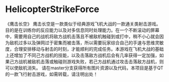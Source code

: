 # HelicopterStrikeForce
《鹰击长空》
鹰击长空是一款类似于经典游戏飞机大战的一款通关类射击游戏。目的是在训练你的反应能力以及对多信息同时处理能力。在一个不断滚动的屏幕中，需要用自己的战机将敌方战机击落且不被敌机触碰到或打中，稍不小心就会因为敌机过多以及弹网过于密集而被击落，所以需要玩家综合自己的手速与思维灵敏度，合理安排移动与射击的时刻，才能顺利的完成任务。本游戏在飞机大战的基础上还增加了不同己方战机的技能，以及击落敌方战机后会有几率获得一定加强，如果己方战机被敌机击落或触碰则游戏失败，若己方战机通过攻击击落敌方战机，则可以使敌机消失。
请在master分支获得所有图片资源以及代码，本项目是基于QT的一款飞行射击游戏，如需转载，请注明出处！
